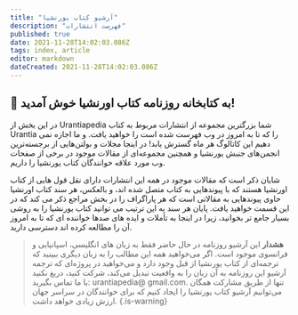 ```yaml
---
title: "آرشیو کتاب یورنشیا"
description: "فهرست انتشارات"
published: true
date: 2021-11-28T14:02:03.086Z
tags: index, article
editor: markdown
dateCreated: 2021-11-28T14:02:03.086Z
---
```


## :page_with_curl: به کتابخانه روزنامه کتاب اورنشیا خوش آمدید!

در این بخش از Urantiapedia شما بزرگترین مجموعه از انتشارات مربوط به کتاب Urantia را که تا به امروز در وب فهرست شده است را خواهید یافت. و ما اجازه نمی دهیم این کاتالوگ هر ماه گسترش یابد! در اینجا مجلات و بولتن‌هایی از برجسته‌ترین انجمن‌های جنبش یورنشیا و همچنین مجموعه‌ای از مقالات موجود در برخی از صفحات وب مورد علاقه خوانندگان کتاب یورنشیا را داریم.

شایان ذکر است که مقالات موجود در همه این انتشارات دارای نقل قول هایی از کتاب اورنشیا هستند که با پیوندهایی به کتاب متصل شده اند، و بالعکس، هر سند کتاب اورنشیا حاوی پیوندهایی به مقالاتی است که هر پاراگراف را در بخش مراجع ذکر می کند که در این قسمت خواهید یافت. پایان هر سند به این ترتیب می توانید کتاب یورنشیا را به روشی بسیار جامع تر بخوانید، زیرا در اینجا به تأملات و ایده های صدها خواننده ای که تا به امروز آن را مطالعه کرده اند دسترسی دارید.

> **هشدار**
> این آرشیو روزنامه در حال حاضر فقط به زبان های انگلیسی، اسپانیایی و فرانسوی موجود است. اگر می‌خواهید همه این مطالب را به زبان دیگری ببینید که ترجمه‌ای از کتاب یورنشیا از قبل وجود دارد و می‌خواهید در پروژه‌ای که ترجمه آرشیو این روزنامه به آن زبان را به واقعیت تبدیل می‌کند، شرکت کنید، دریغ نکنید با ما تماس بگیرید: urantiapedia@ gmail.com.
> تنها از طریق مشارکت همگان می‌توانیم آرشیو کتاب یورنشیا را ایجاد کنیم که برای خوانندگان در سراسر جهان ارزش زیادی خواهد داشت.
{.is-warning}